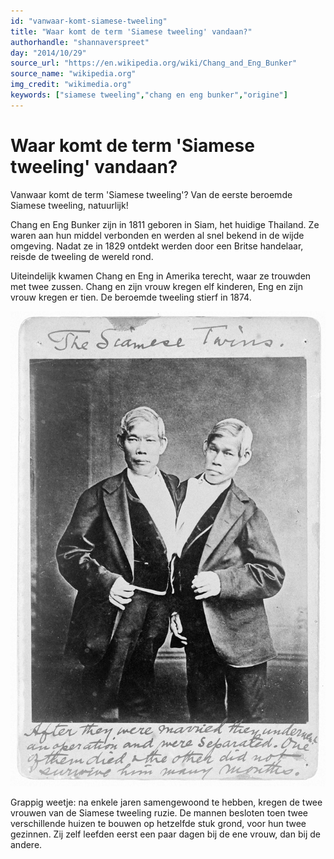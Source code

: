 ```yaml
---
id: "vanwaar-komt-siamese-tweeling"
title: "Waar komt de term 'Siamese tweeling' vandaan?"
authorhandle: "shannaverspreet"
day: "2014/10/29"
source_url: "https://en.wikipedia.org/wiki/Chang_and_Eng_Bunker"
source_name: "wikipedia.org"
img_credit: "wikimedia.org"
keywords: ["siamese tweeling","chang en eng bunker","origine"]
---
```

# Waar komt de term 'Siamese tweeling' vandaan?
Vanwaar komt de term 'Siamese tweeling'? Van de eerste beroemde Siamese tweeling, natuurlijk!

Chang en Eng Bunker zijn in 1811 geboren in Siam, het huidige Thailand. Ze waren aan hun middel verbonden en werden al snel bekend in de wijde omgeving. Nadat ze in 1829 ontdekt werden door een Britse handelaar, reisde de tweeling de wereld rond.

Uiteindelijk kwamen Chang en Eng in Amerika terecht, waar ze trouwden met twee zussen. Chang en zijn vrouw kregen elf kinderen, Eng en zijn vrouw kregen er tien. De beroemde tweeling stierf in 1874.

![wikimedio.org](oud.jpg "Credit: wikimedio.org")

Grappig weetje: na enkele jaren samengewoond te hebben, kregen de twee vrouwen van de Siamese tweeling ruzie. De mannen besloten toen twee verschillende huizen te bouwen op hetzelfde stuk grond, voor hun twee gezinnen. Zij zelf leefden eerst een paar dagen bij de ene vrouw, dan bij de andere.